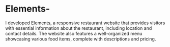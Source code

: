# Elements-
I developed Elements, a responsive restaurant website that provides visitors with essential information about the restaurant, including location and contact details. The website also features a well-organized menu showcasing various food items, complete with descriptions and pricing.
